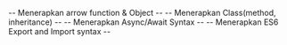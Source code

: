 -- Menerapkan arrow function & Object --
-- Menerapkan Class(method, inheritance) --
-- Menerapkan Async/Await Syntax --
-- Menerapkan ES6 Export and Import syntax --